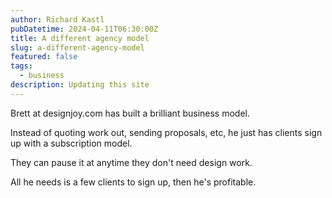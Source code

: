 ```yaml
---
author: Richard Kastl
pubDatetime: 2024-04-11T06:30:00Z
title: A different agency model
slug: a-different-agency-model
featured: false
tags:
  - business
description: Updating this site
---
```


Brett at designjoy.com has built a brilliant business model. 

Instead of quoting work out, sending proposals, etc, he just has clients sign up with a subscription model. 

They can pause it at anytime they don't need design work.

All he needs is a few clients to sign up, then he's profitable. 
